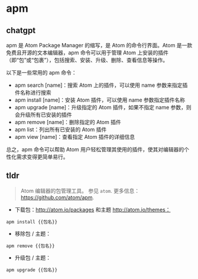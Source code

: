 # apm 
## chatgpt 
apm 是 Atom Package Manager 的缩写，是 Atom 的命令行界面。Atom 是一款免费且开源的文本编辑器，apm 命令可以用于管理 Atom 上安装的插件（即“包”或“包裹”），包括搜索、安装、升级、删除、查看信息等操作。

以下是一些常用的 apm 命令：

- apm search [name]：搜索 Atom 上的插件，可以使用 name 参数来指定插件名称进行搜索
- apm install [name]：安装 Atom 插件，可以使用 name 参数指定插件名称
- apm upgrade [name]：升级指定的 Atom 插件，如果不指定 name 参数，则会升级所有已安装的插件
- apm remove [name]：删除指定的 Atom 插件
- apm list：列出所有已安装的 Atom 插件
- apm view [name]：查看指定 Atom 插件的详细信息

总之，apm 命令可以帮助 Atom 用户轻松管理其使用的插件，使其对编辑器的个性化需求变得更简单易行。 

## tldr 
 
> Atom 编辑器的包管理工具。
> 参见 `atom`.
> 更多信息：<https://github.com/atom/apm>.

- 下载包：http://atom.io/packages 和主题 http://atom.io/themes：

`apm install {{包名}}`

- 移除包 / 主题：

`apm remove {{包名}}`

- 升级包 / 主题：

`apm upgrade {{包名}}`
